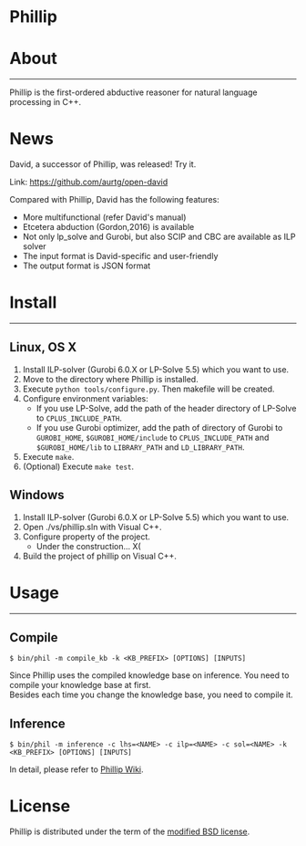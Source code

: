 Phillip
====


# About
----
Phillip is the first-ordered abductive reasoner for natural language processing in C++.

# News

David, a successor of Phillip, was released! Try it.

Link: https://github.com/aurtg/open-david

Compared with Phillip, David has the following features:

- More multifunctional (refer David's manual)
- Etcetera abduction (Gordon,2016) is available
- Not only lp_solve and Gurobi, but also SCIP and CBC are available as ILP solver
- The input format is David-specific and user-friendly
- The output format is JSON format

# Install
----

## Linux, OS X

1. Install ILP-solver (Gurobi 6.0.X or LP-Solve 5.5) which you want to use.
2. Move to the directory where Phillip is installed.
2. Execute `python tools/configure.py`. Then makefile will be created.
3. Configure environment variables:  
    - If you use LP-Solve, add the path of the header directory of LP-Solve to `CPLUS_INCLUDE_PATH`.
    - If you use Gurobi optimizer, add the path of directory of Gurobi to `GUROBI_HOME`, `$GUROBI_HOME/include` to `CPLUS_INCLUDE_PATH` and `$GUROBI_HOME/lib` to `LIBRARY_PATH` and `LD_LIBRARY_PATH`.
4. Execute `make`.
5. (Optional) Execute `make test`.

## Windows

1. Install ILP-solver (Gurobi 6.0.X or LP-Solve 5.5) which you want to use.
2. Open ./vs/phillip.sln with Visual C++.
3. Configure property of the project.  
    - Under the construction... X(
4. Build the project of phillip on Visual C++.


# Usage
----

## Compile

    $ bin/phil -m compile_kb -k <KB_PREFIX> [OPTIONS] [INPUTS]

Since Phillip uses the compiled knowledge base on inference.
You need to compile your knowledge base at first.  
Besides each time you change the knowledge base, you need to compile it.

## Inference

    $ bin/phil -m inference -c lhs=<NAME> -c ilp=<NAME> -c sol=<NAME> -k <KB_PREFIX> [OPTIONS] [INPUTS]

In detail, please refer to [Phillip Wiki](https://github.com/kazeto/phillip/wiki).


# License

Phillip is distributed under the term of the [modified BSD license](http://www.opensource.org/licenses/bsd-license.php).
